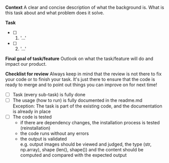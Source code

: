 **Context**
A clear and concise description of what the background is.
What is this task about and what problem does it solve.


**Task**
- [ ] 1. '...'
- [ ] 2. '...'


**Final goal of task/feature**
Outlook on what the task/feature will do and impact our product.


**Checklist for review**
Always keep in mind that the review is not there to fix your code or to finish your task. It's just there to ensure that the code is ready to merge and to point out things you can improve on for next time!

- [ ] Task (every sub-task) is fully done
- [ ] The usage (how to run) is fully documented in the readme.md \
   Exception: The task is part of the existing code, and the documentation is already in place
- [ ] The code is tested 
   - if there are dependency changes, the installation process is tested (reinstallation)
   - the code runs without any errors
   - the output is validated \
     e.g. output images should be viewed and judged, the type (str, np.array), shape (len(), shape()) and the content should be computed and compared with the expected output
